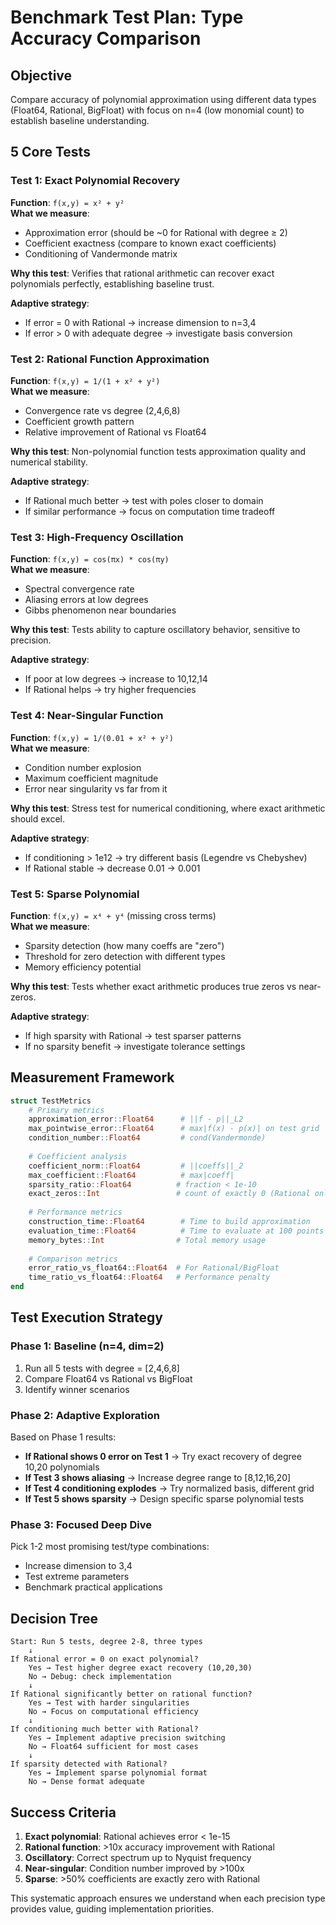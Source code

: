 # Benchmark Test Plan: Type Accuracy Comparison

## Objective
Compare accuracy of polynomial approximation using different data types (Float64, Rational, BigFloat) with focus on n=4 (low monomial count) to establish baseline understanding.

## 5 Core Tests

### Test 1: Exact Polynomial Recovery
**Function**: `f(x,y) = x² + y²`  
**What we measure**:
- Approximation error (should be ~0 for Rational with degree ≥ 2)
- Coefficient exactness (compare to known exact coefficients)
- Conditioning of Vandermonde matrix

**Why this test**: Verifies that rational arithmetic can recover exact polynomials perfectly, establishing baseline trust.

**Adaptive strategy**: 
- If error = 0 with Rational → increase dimension to n=3,4
- If error > 0 with adequate degree → investigate basis conversion

### Test 2: Rational Function Approximation  
**Function**: `f(x,y) = 1/(1 + x² + y²)`  
**What we measure**:
- Convergence rate vs degree (2,4,6,8)
- Coefficient growth pattern
- Relative improvement of Rational vs Float64

**Why this test**: Non-polynomial function tests approximation quality and numerical stability.

**Adaptive strategy**:
- If Rational much better → test with poles closer to domain
- If similar performance → focus on computation time tradeoff

### Test 3: High-Frequency Oscillation
**Function**: `f(x,y) = cos(πx) * cos(πy)`  
**What we measure**:
- Spectral convergence rate
- Aliasing errors at low degrees
- Gibbs phenomenon near boundaries

**Why this test**: Tests ability to capture oscillatory behavior, sensitive to precision.

**Adaptive strategy**:
- If poor at low degrees → increase to 10,12,14
- If Rational helps → try higher frequencies

### Test 4: Near-Singular Function
**Function**: `f(x,y) = 1/(0.01 + x² + y²)`  
**What we measure**:
- Condition number explosion
- Maximum coefficient magnitude
- Error near singularity vs far from it

**Why this test**: Stress test for numerical conditioning, where exact arithmetic should excel.

**Adaptive strategy**:
- If conditioning > 1e12 → try different basis (Legendre vs Chebyshev)
- If Rational stable → decrease 0.01 → 0.001

### Test 5: Sparse Polynomial
**Function**: `f(x,y) = x⁴ + y⁴` (missing cross terms)  
**What we measure**:
- Sparsity detection (how many coeffs are "zero")
- Threshold for zero detection with different types
- Memory efficiency potential

**Why this test**: Tests whether exact arithmetic produces true zeros vs near-zeros.

**Adaptive strategy**:
- If high sparsity with Rational → test sparser patterns
- If no sparsity benefit → investigate tolerance settings

## Measurement Framework

```julia
struct TestMetrics
    # Primary metrics
    approximation_error::Float64      # ||f - p||_L2
    max_pointwise_error::Float64      # max|f(x) - p(x)| on test grid
    condition_number::Float64         # cond(Vandermonde)
    
    # Coefficient analysis  
    coefficient_norm::Float64         # ||coeffs||_2
    max_coefficient::Float64          # max|coeff|
    sparsity_ratio::Float64          # fraction < 1e-10
    exact_zeros::Int                 # count of exactly 0 (Rational only)
    
    # Performance metrics
    construction_time::Float64        # Time to build approximation
    evaluation_time::Float64          # Time to evaluate at 100 points
    memory_bytes::Int                # Total memory usage
    
    # Comparison metrics
    error_ratio_vs_float64::Float64  # For Rational/BigFloat
    time_ratio_vs_float64::Float64   # Performance penalty
end
```

## Test Execution Strategy

### Phase 1: Baseline (n=4, dim=2)
1. Run all 5 tests with degree = [2,4,6,8]
2. Compare Float64 vs Rational vs BigFloat
3. Identify winner scenarios

### Phase 2: Adaptive Exploration
Based on Phase 1 results:
- **If Rational shows 0 error on Test 1** → Try exact recovery of degree 10,20 polynomials
- **If Test 3 shows aliasing** → Increase degree range to [8,12,16,20]
- **If Test 4 conditioning explodes** → Try normalized basis, different grid
- **If Test 5 shows sparsity** → Design specific sparse polynomial tests

### Phase 3: Focused Deep Dive
Pick 1-2 most promising test/type combinations:
- Increase dimension to 3,4
- Test extreme parameters
- Benchmark practical applications

## Decision Tree

```
Start: Run 5 tests, degree 2-8, three types
    ↓
If Rational error = 0 on exact polynomial?
    Yes → Test higher degree exact recovery (10,20,30)
    No → Debug: check implementation
    ↓
If Rational significantly better on rational function?
    Yes → Test with harder singularities
    No → Focus on computational efficiency
    ↓
If conditioning much better with Rational?
    Yes → Implement adaptive precision switching
    No → Float64 sufficient for most cases
    ↓
If sparsity detected with Rational?
    Yes → Implement sparse polynomial format
    No → Dense format adequate
```

## Success Criteria

1. **Exact polynomial**: Rational achieves error < 1e-15
2. **Rational function**: >10x accuracy improvement with Rational
3. **Oscillatory**: Correct spectrum up to Nyquist frequency
4. **Near-singular**: Condition number improved by >100x
5. **Sparse**: >50% coefficients are exactly zero with Rational

This systematic approach ensures we understand when each precision type provides value, guiding implementation priorities.